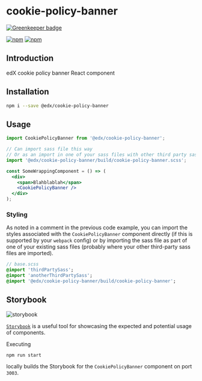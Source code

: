 # cookie-policy-banner

[![Greenkeeper badge](https://badges.greenkeeper.io/edx/cookie-policy-banner.svg)](https://greenkeeper.io/)

[![npm](https://img.shields.io/npm/v/@edx/cookie-policy-banner.svg)](https://www.npmjs.com/package/@edx/cookie-policy-banner)
[![npm](https://img.shields.io/npm/dt/@edx/cookie-policy-banner.svg)](https://www.npmjs.com/package/@edx/cookie-policy-banner)

## Introduction

edX cookie policy banner React component

## Installation

```bash
npm i --save @edx/cookie-policy-banner
```

## Usage

```jsx
import CookiePolicyBanner from '@edx/cookie-policy-banner';

// Can import sass file this way
// Or as an import in one of your sass files with other third party sass files
import '@edx/cookie-policy-banner/build/cookie-policy-banner.scss';

const SomeWrappingComponent = () => (
  <div>
    <span>Blahblablah</span>
    <CookiePolicyBanner />
  </div>
);
```

### Styling

As noted in a comment in the previous code example, you can import the styles associated with the `CookiePolicyBanner` component directly (if this is supported by your `webpack` config) or by importing the sass file as part of one of your existing sass files (probably where your other third-party sass files are imported).

```sass
// base.scss
@import 'thirdPartySass';
@import 'anotherThirdPartySass';
@import '@edx/cookie-policy-banner/build/cookie-policy-banner';
```

## Storybook

![storybook](https://imgur.com/mZct2v5.png)

[`Storybook`](https://github.com/storybooks/storybook) is a useful tool for showcasing the expected and potential usage of components.

Executing

```bash
npm run start
```

locally builds the Storybook for the `CookiePolicyBanner` component on port `3003`.
